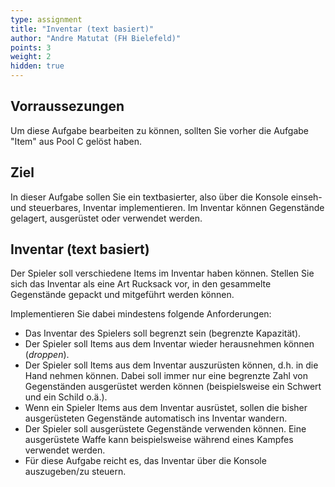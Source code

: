 ```yaml
---
type: assignment
title: "Inventar (text basiert)"
author: "Andre Matutat (FH Bielefeld)"
points: 3
weight: 2
hidden: true
---
```


## Vorraussezungen

Um diese Aufgabe bearbeiten zu können, sollten Sie vorher die Aufgabe "Item" aus Pool C gelöst haben.

## Ziel

In dieser Aufgabe sollen Sie ein textbasierter, also über die Konsole einseh- und steuerbares, Inventar implementieren.
Im Inventar können Gegenstände gelagert, ausgerüstet oder verwendet werden.

## Inventar (text basiert)

Der Spieler soll verschiedene Items im Inventar haben können. Stellen Sie sich das Inventar als eine Art Rucksack vor, in den gesammelte Gegenstände gepackt und mitgeführt werden können.

Implementieren Sie dabei mindestens folgende Anforderungen:
-   Das Inventar des Spielers soll begrenzt sein (begrenzte Kapazität).
-   Der Spieler soll Items aus dem Inventar wieder herausnehmen können (*droppen*).
-   Der Spieler soll Items aus dem Inventar auszurüsten können, d.h. in die Hand nehmen können. Dabei soll immer nur eine begrenzte Zahl von Gegenständen ausgerüstet werden können (beispielsweise ein Schwert und ein Schild o.ä.).
-   Wenn ein Spieler Items aus dem Inventar ausrüstet, sollen die bisher ausgerüsteten Gegenstände automatisch ins Inventar wandern.
-   Der Spieler soll ausgerüstete Gegenstände verwenden können. Eine ausgerüstete Waffe kann beispielsweise während eines Kampfes verwendet werden.
-   Für diese Aufgabe reicht es, das Inventar über die Konsole auszugeben/zu steuern.
